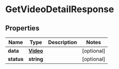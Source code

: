 
# GetVideoDetailResponse

## Properties

Name | Type | Description | Notes
------------ | ------------- | ------------- | -------------
**data** | [**Video**](Video.md) |  |  [optional]
**status** | **string** |  |  [optional]



